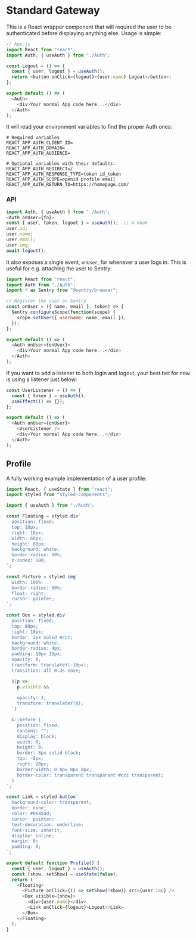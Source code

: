 # Standard Gateway

This is a React wrapper component that will required the user to be authenticated before displaying anything else. Usage is simple:

```js
// App.js
import React from "react";
import Auth, { useAuth } from "./Auth";

const Logout = () => {
  const { user, logout } = useAuth();
  return <button onClick={logout}>{user.name} Logout</button>;
};

export default () => (
  <Auth>
    <div>Your normal App code here...</div>
  </Auth>
);
```

It will read your environment variables to find the proper Auth ones:

```
# Required variables
REACT_APP_AUTH_CLIENT_ID=
REACT_APP_AUTH_DOMAIN=
REACT_APP_AUTH_AUDIENCE=

# Optional variables with their defaults:
REACT_APP_AUTH_REDIRECT=/
REACT_APP_AUTH_RESPONSE_TYPE=token id_token
REACT_APP_AUTH_SCOPE=openid profile email
REACT_APP_AUTH_RETURN_TO=https://homepage.com/
```

### API

```js
import Auth, { useAuth } from './Auth';
<Auth onUser={fn}>
const { user, token, logout } = useAuth();  // A Hook
user.id;
user.name;
user.email;
user.img;
await logout();
```

It also exposes a single event, `onUser`, for whenever a user logs in. This is useful for e.g. attaching the user to Sentry:

```js
import React from "react";
import Auth from "./Auth";
import * as Sentry from "@sentry/browser";

// Register the user on Sentry
const onUser = ({ name, email }, token) => {
  Sentry.configureScope(function(scope) {
    scope.setUser({ username: name, email });
  });
};

export default () => (
  <Auth onUser={onUser}>
    <div>Your normal App code here...</div>
  </Auth>
);
```

If you want to add a listener to both login and logout, your best bet for now is using a listener just below:

```js
const UserListener = () => {
  const { token } = useAuth();
  useEffect(() => {});
};

export default () => (
  <Auth onUser={onUser}>
    <UserListener />
    <div>Your normal App code here...</div>
  </Auth>
);
```

## Profile

A fully working example implementation of a user profile:

```js
import React, { useState } from "react";
import styled from "styled-components";

import { useAuth } from "./Auth";

const Floating = styled.div`
  position: fixed;
  top: 10px;
  right: 10px;
  width: 60px;
  height: 60px;
  background: white;
  border-radius: 50%;
  z-index: 100;
`;

const Picture = styled.img`
  width: 100%;
  border-radius: 50%;
  float: right;
  cursor: pointer;
`;

const Box = styled.div`
  position: fixed;
  top: 80px;
  right: 10px;
  border: 2px solid #ccc;
  background: white;
  border-radius: 4px;
  padding: 10px 15px;
  opacity: 0;
  transform: translateY(-10px);
  transition: all 0.3s ease;

  ${p =>
    p.visible &&
    `
    opacity: 1;
    transform: translateY(0);
  `}

  &::before {
    position: fixed;
    content: "";
    display: block;
    width: 0;
    height: 0;
    border: 8px solid black;
    top: -8px;
    right: 20px;
    border-width: 0 8px 8px 8px;
    border-color: transparent transparent #ccc transparent;
  }
`;

const Link = styled.button`
  background-color: transparent;
  border: none;
  color: #0645ad;
  cursor: pointer;
  text-decoration: underline;
  font-size: inherit;
  display: inline;
  margin: 0;
  padding: 0;
`;

export default function Profile() {
  const { user, logout } = useAuth();
  const [show, setShow] = useState(false);
  return (
    <Floating>
      <Picture onClick={() => setShow(!show)} src={user.img} />
      <Box visible={show}>
        <div>{user.name}</div>
        <Link onClick={logout}>Logout</Link>
      </Box>
    </Floating>
  );
}
```
